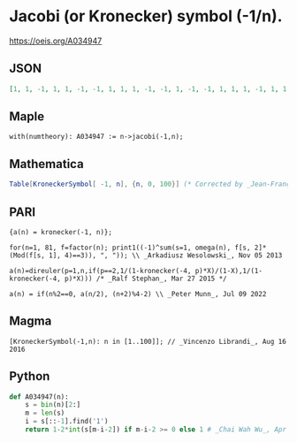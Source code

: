 # Jacobi \(or Kronecker\) symbol \(\-1/n\)\.
https://oeis.org/A034947
## JSON
```JSON
[1, 1, -1, 1, 1, -1, -1, 1, 1, 1, -1, -1, 1, -1, -1, 1, 1, 1, -1, 1, 1, -1, -1, -1, 1, 1, -1, -1, 1, -1, -1, 1, 1, 1, -1, 1, 1, -1, -1, 1, 1, 1, -1, -1, 1, -1, -1, -1, 1, 1, -1, 1, 1, -1, -1, -1, 1, 1, -1, -1, 1, -1, -1, 1, 1, 1, -1, 1, 1, -1, -1, 1, 1, 1, -1, -1, 1, -1, -1, 1, 1]
```
## Maple
```Maple
with(numtheory): A034947 := n->jacobi(-1,n);
```
## Mathematica
```Mathematica
Table[KroneckerSymbol[ -1, n], {n, 0, 100}] (* Corrected by _Jean-François Alcover_, Dec 04 2013 *)
```
## PARI
```PARI
{a(n) = kronecker(-1, n)};
```
```PARI
for(n=1, 81, f=factor(n); print1((-1)^sum(s=1, omega(n), f[s, 2]*(Mod(f[s, 1], 4)==3)), ", ")); \\ _Arkadiusz Wesolowski_, Nov 05 2013
```
```PARI
a(n)=direuler(p=1,n,if(p==2,1/(1-kronecker(-4, p)*X)/(1-X),1/(1-kronecker(-4, p)*X))) /* _Ralf Stephan_, Mar 27 2015 */
```
```PARI
a(n) = if(n%2==0, a(n/2), (n+2)%4-2) \\ _Peter Munn_, Jul 09 2022
```
## Magma
```Magma
[KroneckerSymbol(-1,n): n in [1..100]]; // _Vincenzo Librandi_, Aug 16 2016
```
## Python
```Python
def A034947(n):
    s = bin(n)[2:]
    m = len(s)
    i = s[::-1].find('1')
    return 1-2*int(s[m-i-2]) if m-i-2 >= 0 else 1 # _Chai Wah Wu_, Apr 08 2021
```
